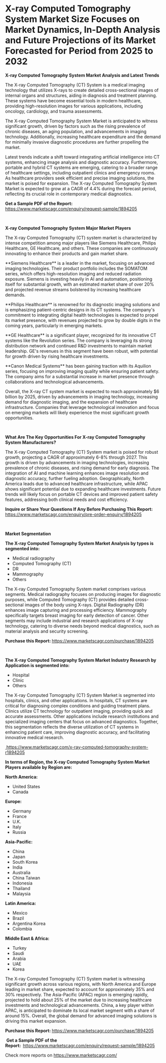 <p><h1>X-ray Computed Tomography System Market Size Focuses on Market Dynamics, In-Depth Analysis and Future Projections of its Market Forecasted for Period from 2025 to 2032</h1></p><p><strong>X-ray Computed Tomography System Market Analysis and Latest Trends</strong></p>
<p><p>The X-ray Computed Tomography (CT) System is a medical imaging technology that utilizes X-rays to create detailed cross-sectional images of internal organs and structures, aiding in diagnosis and treatment planning. These systems have become essential tools in modern healthcare, providing high-resolution images for various applications, including oncology, cardiology, and trauma assessments.</p><p>The X-ray Computed Tomography System Market is anticipated to witness significant growth, driven by factors such as the rising prevalence of chronic diseases, an aging population, and advancements in imaging technology. Additionally, increasing healthcare expenditure and the demand for minimally invasive diagnostic procedures are further propelling the market.</p><p>Latest trends indicate a shift toward integrating artificial intelligence into CT systems, enhancing image analysis and diagnostic accuracy. Furthermore, portable and hybrid CT systems are emerging, catering to a broader range of healthcare settings, including outpatient clinics and emergency rooms. As healthcare providers seek efficient and precise imaging solutions, the market is poised for expansion. The X-ray Computed Tomography System Market is expected to grow at a CAGR of 4.4% during the forecast period, reflecting its crucial role in contemporary medical diagnostics.</p></p>
<p><strong>Get a Sample PDF of the Report:&nbsp;</strong> <a href="https://www.marketscagr.com/enquiry/request-sample/1894205?utm_campaign=2667&utm_medium=2&utm_source=Github&utm_content=ia&utm_term=28032025&utm_id=x-ray-computed-tomography-system">https://www.marketscagr.com/enquiry/request-sample/1894205</a></p>
<p>&nbsp;</p>
<p><strong>X-ray Computed Tomography System Major Market Players</strong></p>
<p><p>The X-ray Computed Tomography (CT) system market is characterized by intense competition among major players like Siemens Healthcare, Philips Healthcare, GE Healthcare, and others. These companies are continuously innovating to enhance their products and gain market share.</p><p>**Siemens Healthcare** is a leader in the market, focusing on advanced imaging technologies. Their product portfolio includes the SOMATOM series, which offers high-resolution imaging and reduced radiation exposure. Siemens is investing heavily in AI and automation, positioning itself for substantial growth, with an estimated market share of over 20% and projected revenue streams bolstered by increasing healthcare demands.</p><p>**Philips Healthcare** is renowned for its diagnostic imaging solutions and is emphasizing patient-centric designs in its CT systems. The company's commitment to integrating digital health technologies is expected to propel its market presence, with revenues projected to grow by double digits in the coming years, particularly in emerging markets.</p><p>**GE Healthcare** is a significant player, recognized for its innovative CT systems like the Revolution series. The company is leveraging its strong distribution network and continued R&D investments to maintain market leadership. GE's revenues in this segment have been robust, with potential for growth driven by rising healthcare investments.</p><p>**Canon Medical Systems** has been gaining traction with its Aquilion series, focusing on improving imaging quality while ensuring patient safety. The company aims for a substantial increase in market presence through collaborations and technological advancements.</p><p>Overall, the X-ray CT system market is expected to reach approximately $6 billion by 2025, driven by advancements in imaging technology, increasing demand for diagnostic imaging, and the expansion of healthcare infrastructure. Companies that leverage technological innovation and focus on emerging markets will likely experience the most significant growth opportunities.</p></p>
<p>&nbsp;</p>
<p><strong>What Are The Key Opportunities For X-ray Computed Tomography System Manufacturers?</strong></p>
<p><p>The X-ray Computed Tomography (CT) System market is poised for robust growth, projecting a CAGR of approximately 6-8% through 2027. This growth is driven by advancements in imaging technologies, increasing prevalence of chronic diseases, and rising demand for early diagnosis. The integration of AI and machine learning enhances image resolution and diagnostic accuracy, further fueling adoption. Geographically, North America leads due to advanced healthcare infrastructure, while APAC shows significant potential due to expanding healthcare investments. Future trends will likely focus on portable CT devices and improved patient safety features, addressing both clinical needs and cost efficiency.</p></p>
<p><strong>Inquire or Share Your Questions If Any Before Purchasing This Report:</strong> <a href="https://www.marketscagr.com/enquiry/pre-order-enquiry/1894205?utm_campaign=2667&utm_medium=2&utm_source=Github&utm_content=ia&utm_term=28032025&utm_id=x-ray-computed-tomography-system">https://www.marketscagr.com/enquiry/pre-order-enquiry/1894205</a></p>
<p>&nbsp;</p>
<p><strong>Market Segmentation</strong></p>
<p><strong>The X-ray Computed Tomography System Market Analysis by types is segmented into:</strong></p>
<p><ul><li>Medical radiography</li><li>Computed Tomography (CT)</li><li>DR</li><li>Mammography</li><li>Others</li></ul></p>
<p><p>The X-ray Computed Tomography System market comprises various segments. Medical radiography focuses on producing images for diagnostic purposes, while Computed Tomography (CT) provides detailed cross-sectional images of the body using X-rays. Digital Radiography (DR) enhances image capturing and processing efficiency. Mammography specifically targets breast imaging for early detection of cancer. Other segments may include industrial and research applications of X-ray technology, catering to diverse needs beyond medical diagnostics, such as material analysis and security screening.</p></p>
<p><strong>Purchase this Report:&nbsp;</strong><a href="https://www.marketscagr.com/purchase/1894205?utm_campaign=2667&utm_medium=2&utm_source=Github&utm_content=ia&utm_term=28032025&utm_id=x-ray-computed-tomography-system">https://www.marketscagr.com/purchase/1894205</a></p>
<p>&nbsp;</p>
<p><strong>The X-ray Computed Tomography System Market Industry Research by Application is segmented into:</strong></p>
<p><ul><li>Hospital</li><li>Clinic</li><li>Others</li></ul></p>
<p><p>The X-ray Computed Tomography (CT) System Market is segmented into hospitals, clinics, and other applications. In hospitals, CT systems are critical for diagnosing complex conditions and guiding treatment plans. Clinics utilize CT technology for outpatient imaging, providing quick and accurate assessments. Other applications include research institutions and specialized imaging centers that focus on advanced diagnostics. Together, this segmentation reflects the diverse utilization of CT systems in enhancing patient care, improving diagnostic accuracy, and facilitating innovative medical research.</p></p>
<p><a href="https://www.marketscagr.com/x-ray-computed-tomography-system-r1894205?utm_campaign=2667&utm_medium=2&utm_source=Github&utm_content=ia&utm_term=28032025&utm_id=x-ray-computed-tomography-system">&nbsp;https://www.marketscagr.com/x-ray-computed-tomography-system-r1894205</a></p>
<p><strong>In terms of Region, the X-ray Computed Tomography System Market Players available by Region are:</strong></p>
<p>
    <p> <strong> North America: </strong>
        <ul>
            <li>United States</li>
            <li>Canada</li>
        </ul>
        </p> 
    <p> <strong> Europe: </strong>
        <ul>
            <li>Germany</li>
            <li>France</li>
            <li>U.K.</li>
            <li>Italy</li>
            <li>Russia</li>
        </ul>
        </p> 
    <p> <strong> Asia-Pacific: </strong>
        <ul>
            <li>China</li>
            <li>Japan</li>
            <li>South Korea</li>
            <li>India</li>
            <li>Australia</li>
            <li>China Taiwan</li>
            <li>Indonesia</li>
            <li>Thailand</li>
            <li>Malaysia</li>
        </ul>
        </p> 
    <p> <strong> Latin America: </strong>
        <ul>
            <li>Mexico</li>
            <li>Brazil</li>
            <li>Argentina Korea</li>
            <li>Colombia</li>
        </ul>
        </p> 
    <p> <strong> Middle East & Africa: </strong>
        <ul>
            <li>Turkey</li>
            <li>Saudi</li>
            <li>Arabia</li>
            <li>UAE</li>
            <li>Korea</li>
        </ul>
    </p>
    </p>
<p><p>The X-ray Computed Tomography (CT) System market is witnessing significant growth across various regions, with North America and Europe leading in market share, expected to account for approximately 35% and 30% respectively. The Asia-Pacific (APAC) region is emerging rapidly, projected to hold about 25% of the market due to increasing healthcare investments and technological advancements. China, a key player within APAC, is anticipated to dominate its local market segment with a share of around 15%. Overall, the global demand for advanced imaging solutions is driving this market expansion.</p></p>
<p><strong>Purchase this Report: </strong><a href="https://www.marketscagr.com/purchase/1894205?utm_campaign=2667&utm_medium=2&utm_source=Github&utm_content=ia&utm_term=28032025&utm_id=x-ray-computed-tomography-system">https://www.marketscagr.com/purchase/1894205</a></p>
<p>&nbsp;<strong>Get a Sample PDF of the Report:&nbsp;&nbsp;</strong><a href="https://www.marketscagr.com/enquiry/request-sample/1894205?utm_campaign=2667&utm_medium=2&utm_source=Github&utm_content=ia&utm_term=28032025&utm_id=x-ray-computed-tomography-system">https://www.marketscagr.com/enquiry/request-sample/1894205</a></p>
<p><strong></strong></p>
<p>Check more reports on <a href="https://www.marketscagr.com/?utm_campaign=2667&utm_medium=2&utm_source=Github&utm_content=ia&utm_term=28032025&utm_id=x-ray-computed-tomography-system">https://www.marketscagr.com/</a></p>